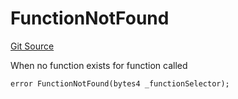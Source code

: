 # FunctionNotFound
[Git Source](https://github.com/thrackle-io/tron/blob/90c179d4a2d3d05eb80cb7a50ea4891339d7488e/src/client/token/handler/diamond/HandlerDiamond.sol)

When no function exists for function called


```solidity
error FunctionNotFound(bytes4 _functionSelector);
```


